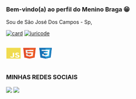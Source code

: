  ### Bem-vindo(a) ao perfil do Menino Braga 😁
Sou de São José Dos Campos - Sp, 
 
 [![card](https://github-readme-stats.vercel.app/api?username=Wesley-Braga&theme=dark&show_icons)](https://github.com/anuraghazra/github-readme-stats)
[![iuricode](https://github-readme-stats.vercel.app/api/top-langs/?username=Wesley-Braga&layout=compact&theme=dark)](https://github.com/anuraghazra/github-readme-stats) 
     
<div style="display: inline_block"><br>
  <img align="center" alt="Js" height="30" width="40" src="https://raw.githubusercontent.com/devicons/devicon/master/icons/javascript/javascript-plain.svg">
  <img align="center" alt="HTML" height="30" width="40" src="https://raw.githubusercontent.com/devicons/devicon/master/icons/html5/html5-original.svg">
  <img align="center" alt="CSS" height="30" width="40" src="https://raw.githubusercontent.com/devicons/devicon/master/icons/css3/css3-original.svg">
</div>
 
<br>
 
### MINHAS REDES SOCIAIS

<div> 
  
  <a href="https://www.instagram.com/braguinha_41/" target="_blank"/><img src="https://img.shields.io/badge/-Instagram-%23E4405F?style=for-the-badge&logo=instagram&logoColor=white" target="_blank"/></a>
  <a href="https:/www.linkedin.com/in/wesley-braga-costa-b77ba218/" target="_blank"/><img src="https://img.shields.io/badge/-LinkedIn-%230077B5?style=for-the-badge&logo=linkedin&logoColor=white" target="_blank"/></a>
</div>

